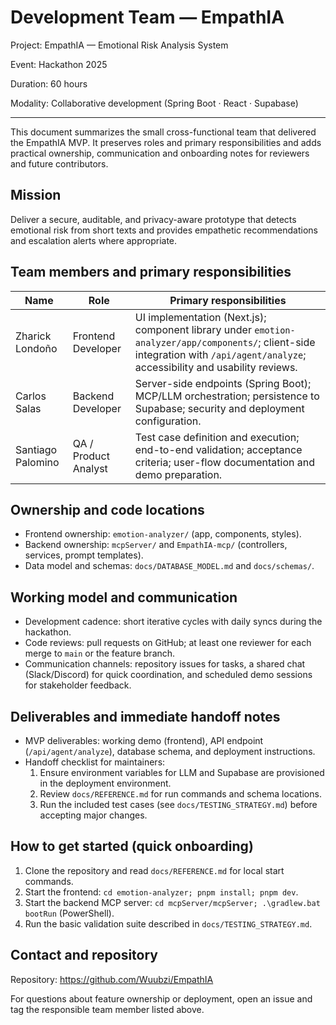 # Development Team — EmpathIA

Project: EmpathIA — Emotional Risk Analysis System

Event: Hackathon 2025

Duration: 60 hours

Modality: Collaborative development (Spring Boot · React · Supabase)

---

This document summarizes the small cross-functional team that delivered the EmpathIA MVP. It preserves roles and primary responsibilities and adds practical ownership, communication and onboarding notes for reviewers and future contributors.

## Mission

Deliver a secure, auditable, and privacy-aware prototype that detects emotional risk from short texts and provides empathetic recommendations and escalation alerts where appropriate.

## Team members and primary responsibilities

| Name | Role | Primary responsibilities |
|---|---|---|
| Zharick Londoño | Frontend Developer | UI implementation (Next.js); component library under `emotion-analyzer/app/components/`; client-side integration with `/api/agent/analyze`; accessibility and usability reviews. |
| Carlos Salas | Backend Developer | Server-side endpoints (Spring Boot); MCP/LLM orchestration; persistence to Supabase; security and deployment configuration. |
| Santiago Palomino | QA / Product Analyst | Test case definition and execution; end-to-end validation; acceptance criteria; user-flow documentation and demo preparation. |

## Ownership and code locations

- Frontend ownership: `emotion-analyzer/` (app, components, styles).
- Backend ownership: `mcpServer/` and `EmpathIA-mcp/` (controllers, services, prompt templates).
- Data model and schemas: `docs/DATABASE_MODEL.md` and `docs/schemas/`.

## Working model and communication

- Development cadence: short iterative cycles with daily syncs during the hackathon.
- Code reviews: pull requests on GitHub; at least one reviewer for each merge to `main` or the feature branch.
- Communication channels: repository issues for tasks, a shared chat (Slack/Discord) for quick coordination, and scheduled demo sessions for stakeholder feedback.

## Deliverables and immediate handoff notes

- MVP deliverables: working demo (frontend), API endpoint (`/api/agent/analyze`), database schema, and deployment instructions.
- Handoff checklist for maintainers:
	1. Ensure environment variables for LLM and Supabase are provisioned in the deployment environment.
	2. Review `docs/REFERENCE.md` for run commands and schema locations.
	3. Run the included test cases (see `docs/TESTING_STRATEGY.md`) before accepting major changes.

## How to get started (quick onboarding)

1. Clone the repository and read `docs/REFERENCE.md` for local start commands.
2. Start the frontend: `cd emotion-analyzer; pnpm install; pnpm dev`.
3. Start the backend MCP server: `cd mcpServer/mcpServer; .\gradlew.bat bootRun` (PowerShell).
4. Run the basic validation suite described in `docs/TESTING_STRATEGY.md`.

## Contact and repository

Repository: https://github.com/Wuubzi/EmpathIA

For questions about feature ownership or deployment, open an issue and tag the responsible team member listed above.


